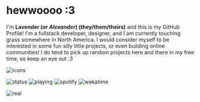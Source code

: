 # hewwoooo :3
I'm **Lavender (*or Alexander*) (they/them/theirs)** and this is my GitHub Profile! I'm a fullstack developer, designer, and I am currently touching grass somewhere in North America. I would consider myself to be interested in some fun silly little projects, or even building online communities! I do tend to pick up random projects here and there in my free time, so keep an eye out :3

![icons](https://skillicons.dev/icons?i=js,ts,html,css,git,linux,discordjs,nodejs,lua,php,nginx,react,supabase,tailwind,docker)<br/>

![status](https://nocache.advaith.workers.dev?url=https://img.shields.io/endpoint?url=https://garden.lavendicated.net/badge/status)
![playing](https://nocache.advaith.workers.dev?url=https://img.shields.io/endpoint?url=https://garden.lavendicated.net/badge/playing)
![spotify](https://nocache.advaith.workers.dev?url=https://img.shields.io/endpoint?url=https://garden.lavendicated.net/badge/spotify)
![wakatime](https://wakatime.com/badge/user/c8d8749a-fe79-4518-aa8b-6ba99df62ff3.svg?color=D3D3FF)

![real](https://pbs.twimg.com/media/GwZ5hIMX0AACrD9?format=jpg&name=large)
